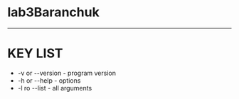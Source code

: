 # lab3Baranchuk
___
# KEY LIST
* -v or --version                       -  program version
* -h or --help                          -  options
* -l ro --list                          -  all arguments

